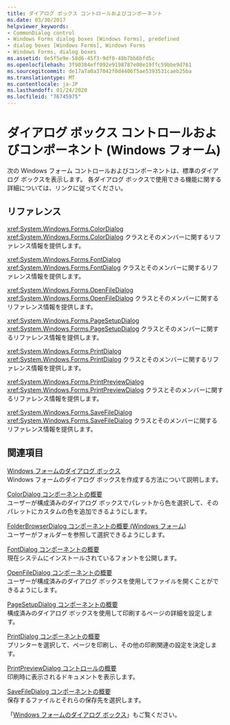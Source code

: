 ```yaml
---
title: ダイアログ ボックス コントロールおよびコンポーネント
ms.date: 03/30/2017
helpviewer_keywords:
- CommonDialog control
- Windows Forms dialog boxes [Windows Forms], predefined
- dialog boxes [Windows Forms], Windows Forms
- Windows Forms, dialog boxes
ms.assetid: 6e5f5e9e-58d6-45f3-9df0-48b7bb6bfd5c
ms.openlocfilehash: 3f90384eff092e9198787e08e19ffc59bbe9d761
ms.sourcegitcommit: de17a7a0a37042f0d4406f5ae5393531caeb25ba
ms.translationtype: MT
ms.contentlocale: ja-JP
ms.lasthandoff: 01/24/2020
ms.locfileid: "76745975"
---
```

# <a name="dialog-box-controls-and-components-windows-forms"></a>ダイアログ ボックス コントロールおよびコンポーネント (Windows フォーム)
次の Windows フォーム コントロールおよびコンポーネントは、標準のダイアログ ボックスを表示します。 各ダイアログ ボックスで使用できる機能に関する詳細については、リンクに従ってください。  
  
## <a name="reference"></a>リファレンス  
 <xref:System.Windows.Forms.ColorDialog>  
 <xref:System.Windows.Forms.ColorDialog> クラスとそのメンバーに関するリファレンス情報を提供します。  
  
 <xref:System.Windows.Forms.FontDialog>  
 <xref:System.Windows.Forms.FontDialog> クラスとそのメンバーに関するリファレンス情報を提供します。  
  
 <xref:System.Windows.Forms.OpenFileDialog>  
 <xref:System.Windows.Forms.OpenFileDialog> クラスとそのメンバーに関するリファレンス情報を提供します。  
  
 <xref:System.Windows.Forms.PageSetupDialog>  
 <xref:System.Windows.Forms.PageSetupDialog> クラスとそのメンバーに関するリファレンス情報を提供します。  
  
 <xref:System.Windows.Forms.PrintDialog>  
 <xref:System.Windows.Forms.PrintDialog> クラスとそのメンバーに関するリファレンス情報を提供します。  
  
 <xref:System.Windows.Forms.PrintPreviewDialog>  
 <xref:System.Windows.Forms.PrintPreviewDialog> クラスとそのメンバーに関するリファレンス情報を提供します。  
  
 <xref:System.Windows.Forms.SaveFileDialog>  
 <xref:System.Windows.Forms.SaveFileDialog> クラスとそのメンバーに関するリファレンス情報を提供します。  
  
## <a name="related-sections"></a>関連項目  
 [Windows フォームのダイアログ ボックス](../dialog-boxes-in-windows-forms.md)  
 Windows フォームのダイアログ ボックスを作成する方法について説明します。  
  
 [ColorDialog コンポーネントの概要](colordialog-component-overview-windows-forms.md)  
 ユーザーが構成済みのダイアログ ボックスでパレットから色を選択して、そのパレットにカスタムの色を追加できるようにします。  
  
 [FolderBrowserDialog コンポーネントの概要 (Windows フォーム)](folderbrowserdialog-component-overview-windows-forms.md)  
 ユーザーがフォルダーを参照して選択できるようにします。  
  
 [FontDialog コンポーネントの概要](fontdialog-component-overview-windows-forms.md)  
 現在システムにインストールされているフォントを公開します。  
  
 [OpenFileDialog コンポーネントの概要](openfiledialog-component-overview-windows-forms.md)  
 ユーザーが構成済みのダイアログ ボックスを使用してファイルを開くことができるようにします。  
  
 [PageSetupDialog コンポーネントの概要](pagesetupdialog-component-overview-windows-forms.md)  
 構成済みのダイアログ ボックスを使用して印刷するページの詳細を設定します。  
  
 [PrintDialog コンポーネントの概要](printdialog-component-overview-windows-forms.md)  
 プリンターを選択して、ページを印刷し、その他の印刷関連の設定を決定します。  
  
 [PrintPreviewDialog コントロールの概要](printpreviewdialog-control-overview-windows-forms.md)  
 印刷時に表示されるドキュメントを表示します。  
  
 [SaveFileDialog コンポーネントの概要](savefiledialog-component-overview-windows-forms.md)  
 保存するファイルとそれらの保存先を選択します。  
  
 「[Windows フォームのダイアログ ボックス](../dialog-boxes-in-windows-forms.md)」もご覧ください。
